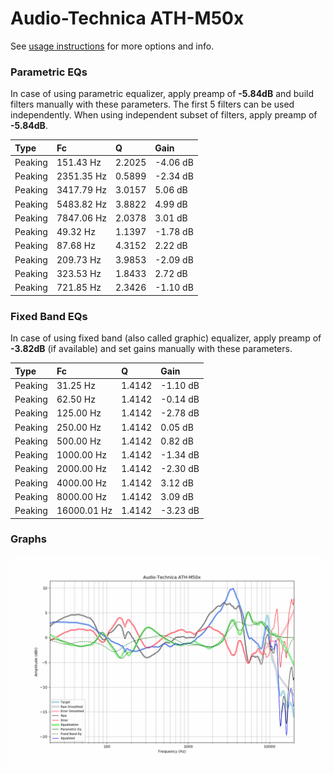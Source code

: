 # Audio-Technica ATH-M50x
See [usage instructions](https://github.com/jaakkopasanen/AutoEq#usage) for more options and info.

### Parametric EQs
In case of using parametric equalizer, apply preamp of **-5.84dB** and build filters manually
with these parameters. The first 5 filters can be used independently.
When using independent subset of filters, apply preamp of **-5.84dB**.

| Type    | Fc         |      Q | Gain     |
|:--------|:-----------|:-------|:---------|
| Peaking | 151.43 Hz  | 2.2025 | -4.06 dB |
| Peaking | 2351.35 Hz | 0.5899 | -2.34 dB |
| Peaking | 3417.79 Hz | 3.0157 | 5.06 dB  |
| Peaking | 5483.82 Hz | 3.8822 | 4.99 dB  |
| Peaking | 7847.06 Hz | 2.0378 | 3.01 dB  |
| Peaking | 49.32 Hz   | 1.1397 | -1.78 dB |
| Peaking | 87.68 Hz   | 4.3152 | 2.22 dB  |
| Peaking | 209.73 Hz  | 3.9853 | -2.09 dB |
| Peaking | 323.53 Hz  | 1.8433 | 2.72 dB  |
| Peaking | 721.85 Hz  | 2.3426 | -1.10 dB |

### Fixed Band EQs
In case of using fixed band (also called graphic) equalizer, apply preamp of **-3.82dB**
(if available) and set gains manually with these parameters.

| Type    | Fc          |      Q | Gain     |
|:--------|:------------|:-------|:---------|
| Peaking | 31.25 Hz    | 1.4142 | -1.10 dB |
| Peaking | 62.50 Hz    | 1.4142 | -0.14 dB |
| Peaking | 125.00 Hz   | 1.4142 | -2.78 dB |
| Peaking | 250.00 Hz   | 1.4142 | 0.05 dB  |
| Peaking | 500.00 Hz   | 1.4142 | 0.82 dB  |
| Peaking | 1000.00 Hz  | 1.4142 | -1.34 dB |
| Peaking | 2000.00 Hz  | 1.4142 | -2.30 dB |
| Peaking | 4000.00 Hz  | 1.4142 | 3.12 dB  |
| Peaking | 8000.00 Hz  | 1.4142 | 3.09 dB  |
| Peaking | 16000.01 Hz | 1.4142 | -3.23 dB |

### Graphs
![](./Audio-Technica%20ATH-M50x.png)